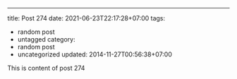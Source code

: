 ---
title: Post 274
date: 2021-06-23T22:17:28+07:00
tags:
  - random post
  - untagged
category:
  - random post
  - uncategorized
updated: 2014-11-27T00:56:38+07:00

This is content of post 274